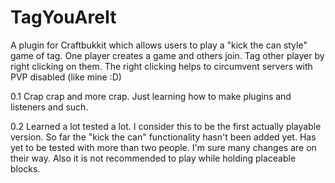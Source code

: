 TagYouAreIt
===========

A plugin for Craftbukkit which allows users to play a "kick the can style" game of tag. One player creates a game and others join. Tag other player by right clicking on them. The right clicking helps to circumvent servers with PVP disabled (like mine :D)

0.1 Crap crap and more crap. Just learning how to make plugins and listeners and such.

0.2 Learned a lot tested a lot. I consider this to be the first actually playable version. So far the "kick the can" functionality hasn't been added yet. Has yet to be tested with more than two people. I'm sure many changes are on their way. Also it is not recommended to play while holding placeable blocks.
